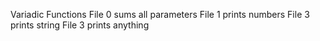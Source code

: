 Variadic Functions
File 0 sums all parameters
File 1 prints numbers
File 3 prints string
File 3 prints anything
